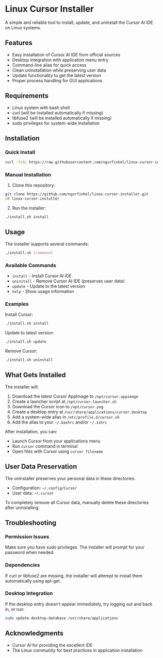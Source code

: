 # Linux Cursor Installer

A simple and reliable tool to install, update, and uninstall the Cursor AI IDE on Linux systems.

## Features

- Easy installation of Cursor AI IDE from official sources
- Desktop integration with application menu entry
- Command-line alias for quick access
- Clean uninstallation while preserving user data
- Update functionality to get the latest version
- Proper process handling for GUI applications

## Requirements

- Linux system with bash shell
- curl (will be installed automatically if missing)
- libfuse2 (will be installed automatically if missing)
- sudo privileges for system-wide installation

## Installation

### Quick Install

```bash
curl -fsSL https://raw.githubusercontent.com/ngurfinkel/linux-cursor-installer/main/install.sh | bash -s install
```

### Manual Installation

1. Clone this repository:
```bash
git clone https://github.com/ngurfinkel/linux-cursor-installer.git
cd linux-cursor-installer
```

2. Run the installer:
```bash
./install.sh install
```

## Usage

The installer supports several commands:

```bash
./install.sh [command]
```

### Available Commands

- `install` - Install Cursor AI IDE
- `uninstall` - Remove Cursor AI IDE (preserves user data)
- `update` - Update to the latest version
- `help` - Show usage information

### Examples

Install Cursor:
```bash
./install.sh install
```

Update to latest version:
```bash
./install.sh update
```

Remove Cursor:
```bash
./install.sh uninstall
```

## What Gets Installed

The installer will:

1. Download the latest Cursor AppImage to `/opt/cursor.appimage`
2. Create a launcher script at `/opt/cursor-launcher.sh`
3. Download the Cursor icon to `/opt/cursor.png`
4. Create a desktop entry at `/usr/share/applications/cursor.desktop`
5. Add a system-wide alias in `/etc/profile.d/cursor.sh`
6. Add the alias to your `~/.bashrc` and/or `~/.zshrc`

After installation, you can:
- Launch Cursor from your applications menu
- Run `cursor` command in terminal
- Open files with Cursor using `cursor filename`

## User Data Preservation

The uninstaller preserves your personal data in these directories:
- Configuration: `~/.config/Cursor`
- User data: `~/.cursor`

To completely remove all Cursor data, manually delete these directories after uninstalling.

## Troubleshooting

### Permission Issues
Make sure you have sudo privileges. The installer will prompt for your password when needed.

### Dependencies
If curl or libfuse2 are missing, the installer will attempt to install them automatically using apt-get.

### Desktop Integration
If the desktop entry doesn't appear immediately, try logging out and back in, or run:
```bash
sudo update-desktop-database /usr/share/applications
```

## Acknowledgments

- Cursor AI for providing the excellent IDE
- The Linux community for best practices in application installation
